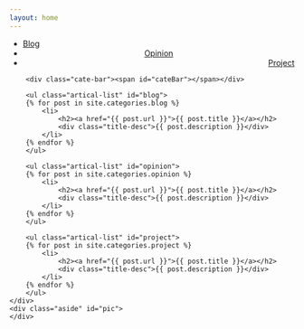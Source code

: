 ```yaml
---
layout: home
---
```


<div class="index-content blog" id="main">
    <div class="section">
        <ul class="artical-cate" id="navigate">
            <li style="text-align:left" class="on" id="link-blog"><a href="#blog"><span>Blog</span></a></li>
            <li style="text-align:center" id="link-opinion"><a href="#opinion"><span>Opinion</span></a></li>
            <li style="text-align:right" id="link-project"><a href="#project"><span>Project</span></a></li>
        </ul>

        <div class="cate-bar"><span id="cateBar"></span></div>

        <ul class="artical-list" id="blog">
        {% for post in site.categories.blog %}
            <li>
                <h2><a href="{{ post.url }}">{{ post.title }}</a></h2>
                <div class="title-desc">{{ post.description }}</div>
            </li>
        {% endfor %}
        </ul>
		
		<ul class="artical-list" id="opinion">
        {% for post in site.categories.opinion %}
            <li>
                <h2><a href="{{ post.url }}">{{ post.title }}</a></h2>
                <div class="title-desc">{{ post.description }}</div>
            </li>
        {% endfor %}
        </ul>
		
		<ul class="artical-list" id="project">
        {% for post in site.categories.project %}
            <li>
                <h2><a href="{{ post.url }}">{{ post.title }}</a></h2>
                <div class="title-desc">{{ post.description }}</div>
            </li>
        {% endfor %}
        </ul>	
    </div>
    <div class="aside" id="pic">
    </div>
</div>
<script type="text/javascript">
    var count=0;
    function loadImage(url, callback) {
     var img = new Image(); 
     img.src = url;
  
     if (img.complete) { 
        callback.call(img);
        return; 
     }
     img.onload = function () { 
        callback.call(img);
     };
    };
	
	function showImg(){
        count = count+1;
		if(count==3){
		   $("#pic").animate({opacity:1},1000);
		}
    }
	
    $(document).ready(function(){
	    $("#pic").css("opacity", 0);
	    window.location.href="#blog";
		var imgUrl = ['1t.jpg','2t.jpg','3t.jpg'];
	    for(var i = 0; i < imgUrl.length; i++) {
		loadImage('images/' + imgUrl[i],showImg);
	    }
	});
	
    $("#link-blog").click(function(){
	    $("#main").attr("class","index-content blog");
	    $("#link-opinion").removeClass();
		$("#link-project").removeClass();
		$("#link-blog").addClass("on");
		$('html, body').animate({scrollTop:0}, 'slow');
		$("#pic").css("opacity", 0);
		$("#pic").animate({opacity:1},500);
	   });
	$("#link-opinion").click(function(){
	    $("#main").attr("class","index-content opinion");
	    $("#link-blog").removeClass();
		$("#link-project").removeClass();
		$("#link-opinion").addClass("on");
		$('html, body').animate({scrollTop:0}, 'slow');
		$("#pic").css("opacity", 0);
		$("#pic").animate({opacity:1},500);
	   });
	$("#link-project").click(function(){
	    $("#main").attr("class","index-content project");
	    $("#link-opinion").removeClass();
		$("#link-blog").removeClass();
        $("#link-project").addClass("on");
		$('html, body').animate({scrollTop:0}, 'slow');
		$("#pic").css("opacity", 0);
		$("#pic").animate({opacity:1},500);
	});
</script>
